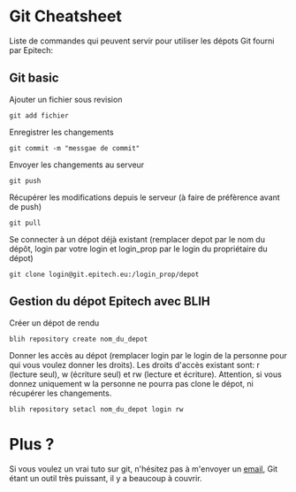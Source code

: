 # Git Cheatsheet

Liste de commandes qui peuvent servir pour utiliser les dépots Git fourni par Epitech:

## Git basic

Ajouter un fichier sous revision

```git
git add fichier
```

Enregistrer les changements

```git
git commit -m "messgae de commit"
```

Envoyer les changements au serveur

```git
git push
```

Récupérer les modifications depuis le serveur (à faire de préfèrence avant de push)

```git
git pull
```

Se connecter à un dépot déjà existant (remplacer depot par le nom du dépôt, login par votre login et login_prop par le login du propriétaire du dépot)

```git
git clone login@git.epitech.eu:/login_prop/depot
```

## Gestion du dépot Epitech avec BLIH

Créer un dépot de rendu

```blih
blih repository create nom_du_depot
```

Donner les accès au dépot (remplacer login par le login de la personne pour qui vous voulez donner les droits).
Les droits d'accès existant sont: r (lecture seul), w (écriture seul) et rw (lecture et écriture).
Attention, si vous donnez uniquement w la personne ne pourra pas clone le dépot, ni récupérer les changements.

```blih
blih repository setacl nom_du_depot login rw
```

# Plus ?

Si vous voulez un vrai tuto sur git, n'hésitez pas à m'envoyer un [email](mailto:xavier.devilliers@epitech.eu), Git étant un outil très puissant, il y a beaucoup à couvrir.
